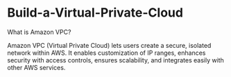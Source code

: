 # Build-a-Virtual-Private-Cloud

What is Amazon VPC?

Amazon VPC (Virtual Private Cloud) lets users create a secure, isolated
network within AWS. It enables customization of IP ranges, enhances security
with access controls, ensures scalability, and integrates easily with other AWS
services.
